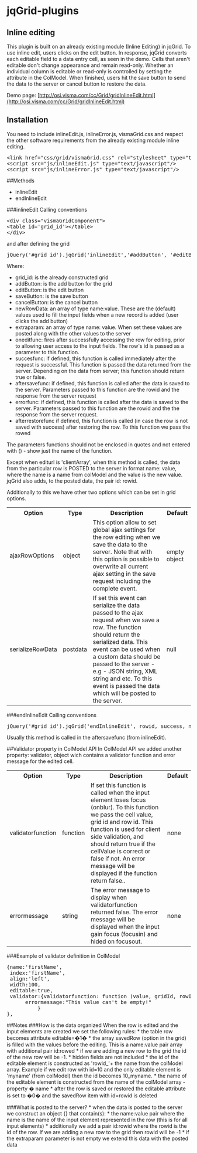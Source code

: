 # jqGrid-plugins

## Inline editing
This plugin is built on an already existing module (Inline Editing) in jqGrid.
To use inline edit, users clicks on the edit button. In response, jqGrid converts each editable field to a data entry cell, as seen in the demo. Cells that aren't editable don't change appearance and remain read-only. Whether an individual column is editable or read-only is controlled by setting the attribute in the ColModel. When finished, users hit the save button to send the data to the server or cancel button to restore the data.

Demo page: [http://osi.visma.com/cc/Grid/gridInlineEdit.html](http://osi.visma.com/cc/Grid/gridInlineEdit.html)
## Installation
You need to include inlineEdit.js, inlineError.js, vismaGrid.css and respect the other software requirements from the already existing module inline editing.
<pre>&lt;link href="css/grid/vismaGrid.css" rel="stylesheet" type="text/css"/&gt;
&lt;script src="js/inlineEdit.js" type="text/javascript"/&gt;
&lt;script src="js/inlineError.js" type="text/javascript"/&gt;</pre>

##Methods

   * inlineEdit
   * endInlineEdit

###inlineEdit
Calling conventions
<pre>&lt;div class="vismaGridComponent"&gt;
&lt;table id='grid_id'&gt;&lt;/table&gt; 
&lt;/div&gt; </pre>
and after defining the grid

<pre>jQuery('#grid_id').jqGrid('inlineEdit','#addButton', '#editButton', '#saveButton', '#cancelButton', newRowData, extraparam, oneditfunc, successfunc, aftersavefunc, errorfunc, afterrestorefunc);</pre>

Where:

   * grid_id: is the already constructed grid
   * addButton: is the add button for the grid
   * editButton: is the edit button
   * saveButton: is the save button
   * cancelButton: is the cancel button
   * newRowData: an array of type name:value. These are the (default) values used to fill the input fields when a new record is added (user clicks the add button)
   * extraparam: an array of type name: value. When set these values are posted along with the other values to the server
   * oneditfunc: fires after successfully accessing the row for editing, prior to allowing user access to the input fields. The row's id is passed as a parameter to this function.
   * succesfunc: if defined, this function is called immediately after the request is successful. This function is passed the data returned from the server. Depending on the data from server; this function should return true or false.
   * aftersavefunc: if defined, this function is called after the data is saved to the server. Parameters passed to this function are the rowid and the response from the server request
   * errorfunc: if defined, this function is called after the data is saved to the server. Parameters passed to this function are the rowid and the the response from the server request.
   * afterrestorefunc if defined, this function is called (in case the row is not saved with success) after restoring the row. To this function we pass the rowed

The parameters functions should not be enclosed in quotes and not entered with () - show just the name of the function.

Except when editurl is 'clientArray', when this method is called, the data from the particular row is POSTED to the server in format name: value, where the name is a name from colModel and the value is the new value. jqGrid also adds, to the posted data, the pair id: rowid.

Additionally to this we have other two options which can be set in grid options.
   
<table>
<tr>
<th>Option</th>
<th>Type</th>
<th>Description</th>
<th>Default</th>
</tr>
<tr>
<td>ajaxRowOptions</td>
<td>object</td>
<td>This option allow to set global ajax settings for the row editing when we save the data to the server. Note that with this option is possible to overwrite all current ajax setting in the save request including the complete event.</td>
<td>empty object</td>
</tr>
<tr>
<td>serializeRowData</td>
<td>postdata</td>
<td>If set this event can serialize the data passed to the ajax request when we save a row. The function should return the serialized data. This event can be used when a custom data should be passed to the server - e.g - JSON string, XML string and etc. To this event is passed the data which will be posted to the server.</td>
<td>null</td>
</tr>
</table>

###endInlineEdit
Calling conventions

<pre>jQuery('#grid_id').jqGrid('endInlineEdit', rowid, success, newrowid);</pre>


Usually this method is called in the aftersavefunc (from inlineEdit).

##Validator property in ColModel API
In ColModel API we added another property: validator, object wich contains a validator function and error message for the edited cell.

<table>
<tr>
<th>Option</th>
<th>Type</th>
<th>Description</th>
<th>Default</th>
</tr>
<tr>
<td>validatorfunction</td>
<td>function</td>
<td>If set this function is called when the input element loses focus (onblur). To this function we pass the cell value, grid id and row id. This function is used for client side validation, and should return true if the cellValue is correct or false if not. An error message will be displayed if the function return false..</td>
<td>none</td>
</tr>
<tr>
<td>errormessage</td>
<td>string</td>
<td>The error message to display when validatorfunction returned false. The error message will be displayed when the input gain focus (focusin) and hided on focusout.</td>
<td>none</td>
</tr>
</table>

###Example of validator definition in ColModel
<pre>
{name:'firstName',
 index:'firstName',
 align:'left',
 width:100,
 editable:true,
 validator:{validatorfunction: function (value, gridId, rowId) {return !isEmpty(value);},
      errormessage:"This value can't be empty!"
          }
},
</pre>

##Notes
###How is the data organized
When the row is edited and the input elements are created we set the following rules:
	* the table row becomes attribute editable=�1�
	* the array savedRow (option in the grid) is filled with the values before the editing. This is a name:value pair array with additional pair id:rowed
	* if we are adding a new row to the grid the id of the new row will be -1.
	* hidden fields are not included
	* the id of the editable element is constructed as 'rowid_'+ the name from the colModel array. Example if we edit row with id=10 and the only editable element is 'myname' (from colModel) then the id becomes 10_myname.
	* the name of the editable element is constructed from the name of the colModel array - property � name
	* after the row is saved or restored the editable attribute is set to �0� and the savedRow item with id=rowid is deleted

###What is posted to the server?
	* when the data is posted to the server we construct an object {} that contain(s):
	* the name:value pair where the name is the name of the input element represented in the row (this is for all input elements)
	* additionally we add a pair id:rowid where the rowid is the id of the row. If we are adding a new row to the grid then rowid will be -1
	* if the extraparam parameter is not empty we extend this data with the posted data
